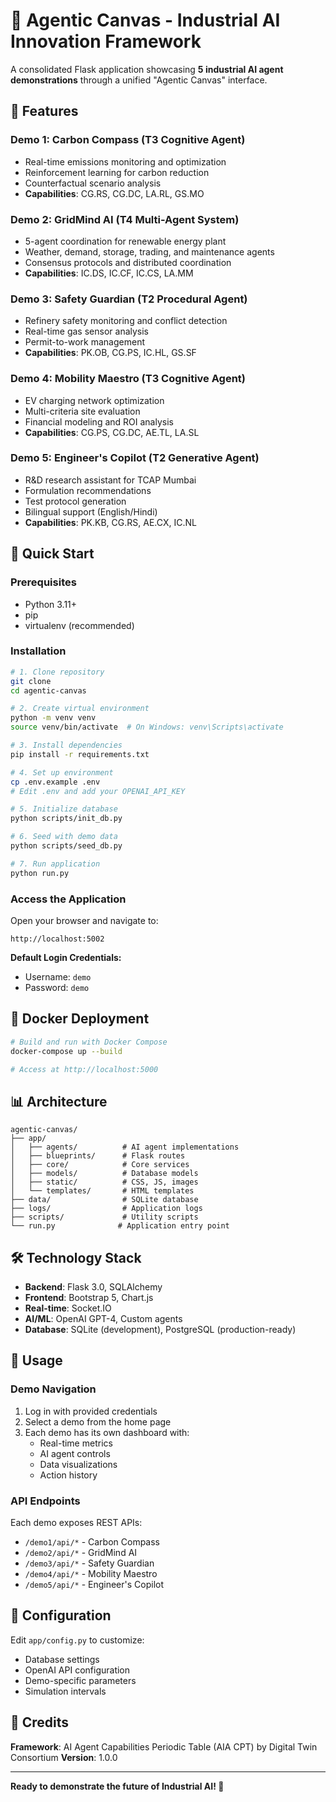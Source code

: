# 🎯 Agentic Canvas - Industrial AI Innovation Framework

A consolidated Flask application showcasing **5 industrial AI agent demonstrations** through a unified "Agentic Canvas" interface.

## 🌟 Features

### Demo 1: Carbon Compass (T3 Cognitive Agent)
- Real-time emissions monitoring and optimization
- Reinforcement learning for carbon reduction
- Counterfactual scenario analysis
- **Capabilities**: CG.RS, CG.DC, LA.RL, GS.MO

### Demo 2: GridMind AI (T4 Multi-Agent System)
- 5-agent coordination for renewable energy plant
- Weather, demand, storage, trading, and maintenance agents
- Consensus protocols and distributed coordination
- **Capabilities**: IC.DS, IC.CF, IC.CS, LA.MM

### Demo 3: Safety Guardian (T2 Procedural Agent)
- Refinery safety monitoring and conflict detection
- Real-time gas sensor analysis
- Permit-to-work management
- **Capabilities**: PK.OB, CG.PS, IC.HL, GS.SF

### Demo 4: Mobility Maestro (T3 Cognitive Agent)
- EV charging network optimization
- Multi-criteria site evaluation
- Financial modeling and ROI analysis
- **Capabilities**: CG.PS, CG.DC, AE.TL, LA.SL

### Demo 5: Engineer's Copilot (T2 Generative Agent)
- R&D research assistant for TCAP Mumbai
- Formulation recommendations
- Test protocol generation
- Bilingual support (English/Hindi)
- **Capabilities**: PK.KB, CG.RS, AE.CX, IC.NL

## 🚀 Quick Start

### Prerequisites
- Python 3.11+
- pip
- virtualenv (recommended)

### Installation

```bash
# 1. Clone repository
git clone 
cd agentic-canvas

# 2. Create virtual environment
python -m venv venv
source venv/bin/activate  # On Windows: venv\Scripts\activate

# 3. Install dependencies
pip install -r requirements.txt

# 4. Set up environment
cp .env.example .env
# Edit .env and add your OPENAI_API_KEY

# 5. Initialize database
python scripts/init_db.py

# 6. Seed with demo data
python scripts/seed_db.py

# 7. Run application
python run.py
```

### Access the Application

Open your browser and navigate to:
```
http://localhost:5002
```

**Default Login Credentials:**
- Username: `demo`
- Password: `demo`

## 🐳 Docker Deployment

```bash
# Build and run with Docker Compose
docker-compose up --build

# Access at http://localhost:5000
```

## 📊 Architecture

```
agentic-canvas/
├── app/
│   ├── agents/          # AI agent implementations
│   ├── blueprints/      # Flask routes
│   ├── core/            # Core services
│   ├── models/          # Database models
│   ├── static/          # CSS, JS, images
│   └── templates/       # HTML templates
├── data/                # SQLite database
├── logs/                # Application logs
├── scripts/             # Utility scripts
└── run.py              # Application entry point
```

## 🛠️ Technology Stack

- **Backend**: Flask 3.0, SQLAlchemy
- **Frontend**: Bootstrap 5, Chart.js
- **Real-time**: Socket.IO
- **AI/ML**: OpenAI GPT-4, Custom agents
- **Database**: SQLite (development), PostgreSQL (production-ready)

## 📖 Usage

### Demo Navigation
1. Log in with provided credentials
2. Select a demo from the home page
3. Each demo has its own dashboard with:
   - Real-time metrics
   - AI agent controls
   - Data visualizations
   - Action history

### API Endpoints
Each demo exposes REST APIs:
- `/demo1/api/*` - Carbon Compass
- `/demo2/api/*` - GridMind AI
- `/demo3/api/*` - Safety Guardian
- `/demo4/api/*` - Mobility Maestro
- `/demo5/api/*` - Engineer's Copilot

## 🔧 Configuration

Edit `app/config.py` to customize:
- Database settings
- OpenAI API configuration
- Demo-specific parameters
- Simulation intervals

## 🙏 Credits

**Framework**: AI Agent Capabilities Periodic Table (AIA CPT) by Digital Twin Consortium 
**Version**: 1.0.0

---

**Ready to demonstrate the future of Industrial AI! 🚀**